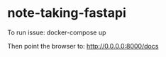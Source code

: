 # note-taking-fastapi
To run issue:
docker-compose up

Then point the browser to:
http://0.0.0.0:8000/docs